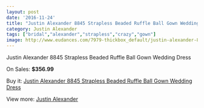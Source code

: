```yaml
---
layout: post
date: '2016-11-24'
title: "Justin Alexander 8845 Strapless Beaded Ruffle Ball Gown Wedding Dress"
category: Justin Alexander
tags: ["bridal","alexander","strapless","crazy","gown"]
image: http://www.eudances.com/7979-thickbox_default/justin-alexander-8845-strapless-beaded-ruffle-ball-gown-wedding-dress.jpg
---
```

Justin Alexander 8845 Strapless Beaded Ruffle Ball Gown Wedding Dress

On Sales: **$356.99**
<a href="https://www.eudances.com/en/justin-alexander/2791-justin-alexander-8845-strapless-beaded-ruffle-ball-gown-wedding-dress.html"><amp-img layout="responsive" width="600" height="600" src="//www.eudances.com/7979-thickbox_default/justin-alexander-8845-strapless-beaded-ruffle-ball-gown-wedding-dress.jpg" alt="Justin Alexander 8845 Strapless Beaded Ruffle Ball Gown Wedding Dress 0" /></a>
<a href="https://www.eudances.com/en/justin-alexander/2791-justin-alexander-8845-strapless-beaded-ruffle-ball-gown-wedding-dress.html"><amp-img layout="responsive" width="600" height="600" src="//www.eudances.com/7980-thickbox_default/justin-alexander-8845-strapless-beaded-ruffle-ball-gown-wedding-dress.jpg" alt="Justin Alexander 8845 Strapless Beaded Ruffle Ball Gown Wedding Dress 1" /></a>
<a href="https://www.eudances.com/en/justin-alexander/2791-justin-alexander-8845-strapless-beaded-ruffle-ball-gown-wedding-dress.html"><amp-img layout="responsive" width="600" height="600" src="//www.eudances.com/7981-thickbox_default/justin-alexander-8845-strapless-beaded-ruffle-ball-gown-wedding-dress.jpg" alt="Justin Alexander 8845 Strapless Beaded Ruffle Ball Gown Wedding Dress 2" /></a>
<a href="https://www.eudances.com/en/justin-alexander/2791-justin-alexander-8845-strapless-beaded-ruffle-ball-gown-wedding-dress.html"><amp-img layout="responsive" width="600" height="600" src="//www.eudances.com/7982-thickbox_default/justin-alexander-8845-strapless-beaded-ruffle-ball-gown-wedding-dress.jpg" alt="Justin Alexander 8845 Strapless Beaded Ruffle Ball Gown Wedding Dress 3" /></a>
<a href="https://www.eudances.com/en/justin-alexander/2791-justin-alexander-8845-strapless-beaded-ruffle-ball-gown-wedding-dress.html"><amp-img layout="responsive" width="600" height="600" src="//www.eudances.com/7983-thickbox_default/justin-alexander-8845-strapless-beaded-ruffle-ball-gown-wedding-dress.jpg" alt="Justin Alexander 8845 Strapless Beaded Ruffle Ball Gown Wedding Dress 4" /></a>

Buy it: [Justin Alexander 8845 Strapless Beaded Ruffle Ball Gown Wedding Dress](https://www.eudances.com/en/justin-alexander/2791-justin-alexander-8845-strapless-beaded-ruffle-ball-gown-wedding-dress.html "Justin Alexander 8845 Strapless Beaded Ruffle Ball Gown Wedding Dress")

View more: [Justin Alexander](https://www.eudances.com/en/7-justin-alexander "Justin Alexander")